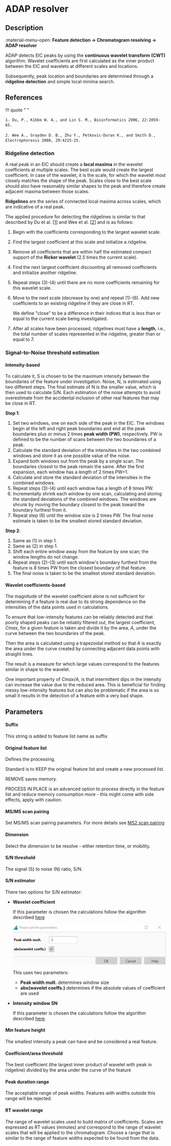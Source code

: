 # **ADAP resolver**

## **Description**

:material-menu-open: **Feature detection → Chromatogram resolving → ADAP resolver**

ADAP detects EIC peaks by using the **continuous wavelet transform (CWT)** algorithm. Wavelet coefficients are first calculated as the inner product between the EIC and wavelets at different scales and locations. 

Subsequently, peak location and boundaries are determined through a **ridgeline detection** and simple local minima search. 

[//]: # (Though the algorithm uses a CWT is differs significantly from centWave primarily in the ridgline detection algorithm.)

## **References**

!!! quote " "

    1. Du, P., Kibbe W. A., and Lin S. M., Bioinformatics 2006, 22:2059-65.

    2. Wee A., Grayden D. B., Zhu Y., Petkovic-Duran K., and Smith D., Electrophoresis 2008, 29:4215-25.

### **Ridgeline detection**

A real peak in an EIC should create a **local maxima** in the wavelet coefficients at multiple scales. The best scale would create the largest coefficient. In case of the wavelet, it is the scale, for which the wavelet most closely matches the shape of the peak. Scales close to the best scale should also have reasonably similar shapes to the peak and therefore create adjacent maxima between those scales. 

**Ridgelines** are the series of connected local maxima across scales, which are indicative of a real peak. 

The applied procedure for detecting the ridgelines is similar to that described by Du et al. [[1](#references)] and Wee et al. [[2](#references)] and is as follows:

1. Begin with the coefficients corresponding to the largest wavelet scale.
2. Find the largest coefficient at this scale and initialize a ridgeline.
3. Remove all coefficients that are within half the estimated compact support of the **Ricker wavelet** (2.5 times the current scale).
4. Find the next largest coefficient discounting all removed coefficients and initialize another ridgeline.
5. Repeat steps (3)-(4) until there are no more coefficients remaining for this wavelet scale.
6. Move to the next scale (decrease by one) and repeat (1)-(6). Add new coefficients to an existing ridgeline if they are close in RT. 

    We define "close" to be a difference in their indices that is less than or equal to the current scale being investigated.
7. After all scales have been processed, ridgelines must have a **length**, i.e., the total number of scales represented in the ridgeline, greater than or equal to 7.

### **Signal-to-Noise threshold estimation**

#### **Intensity-based**

[//]: # (TODO Check the threshold algorithms if the description fully matches the implementation)

To calculate it, S is chosen to be the maximum intensity between the boundaries of the feature under investigation. Noise, N, is estimated using two different steps. The final estimate of N is the smaller value, which is then used to calculate S/N. Each estimation of the noise attempts to avoid overestimate from the accidental inclusion of other real features that may be close in RT.

**Step 1**:

1. Set two windows, one on each side of the peak in the EIC. The windows begin at the left and right peak boundaries and end at the peak boundaries plus or minus 2 times **peak width (PW)**, respectively. PW is defined to be the number of scans between the two boundaries of a peak.
2. Calculate the standard deviation of the intensities in the two combined windows and store it as one possible value of the noise.
3. Expand both windows out from the peak by a single scan. The boundaries closest to the peak remain the same. After the first expansion, each window has a length of 2 times PW+1.
4. Calculate and store the standard deviation of the intensities in the combined windows.
5. Repeat steps (3)-(4) until each window has a length of 8 times PW.
6. Incrementally shrink each window by one scan, calculating and storing the standard deviations of the combined windows. The windows are shrunk by moving the boundary closest to the peak toward the boundary furthest from it.
7. Repeat step (6) until the window size is 2 times PW. The final noise estimate is taken to be the smallest stored standard deviation.

**Step 2**:

1. Same as (1) in step 1.
2. Same as (2) in step 1.
3. Shift each entire window away from the feature by one scan; the window lengths do not change.
4. Repeat steps (2)-(3) until each window's boundary furthest from the feature is 8 times PW from the closest boundary of that feature.
5. The final noise is taken to be the smallest stored standard deviation.

#### **Wavelet coefficients-based**

The magnitude of the wavelet coefficient alone is not sufficient for determining if a feature is real due to its strong dependence on the intensities of the data points used in calculations. 

To ensure that low-intensity features can be reliably detected and that poorly shaped peaks can be reliably filtered out, the largest coefficient, $Cmax$, for a given feature is taken and divide it by the area, $A$, under the curve between the two boundaries of the peak. 

Then the area is calculated using a trapezoidal method so that $A$ is exactly the area under the curve created by connecting adjacent data points with straight lines. 

The result is a measure for which large values correspond to the features similar in shape to the wavelet. 

One important property of $Cmax/A$, is that intermittent dips in the intensity can increase the value due to the reduced area. This is beneficial for finding messy low-intensity features but can also be problematic if the area is so small it results in the detection of a feature with a very bad shape.

## **Parameters**

#### **Suffix**

This string is added to feature list name as suffix

#### **Original feature list**

Defines the processing.

Standard is to KEEP the original feature list and create a new processed list.

REMOVE saves memory.

PROCESS IN PLACE is an advanced option to process directly in the feature list and reduce memory consumption more - this might come with side effects, apply with caution.

#### **MS/MS scan pairing**

Set MS/MS scan pairing parameters. For more details see [MS2 scan pairing](..//featdet_ms2_scan_pairing/ms2_scan_pairing.md)


#### **Dimension**

Select the dimension to be resolve - either retention time, or mobility.

#### **S/N threshold**

The signal (S) to noise (N) ratio, S/N.

#### **S/N estimator**

There two options for S/N estimator:

- **Wavelet coefficient**

    If this parameter is chosen the calculations follow the algorithm described [here](#wavelet-coefficients-based)

    ![Wavelet coefficient S/N](wavelet-sn.png)

    This uses two parameters:

    - **Peak width mult.** determines window size
    - **abs(wavelet coeffs.)** determines if the absolute values of coefficient are used

- **Intensity window SN**

   If this parameter is chosen the calculations follow the algorithm described [here](#intensity-based).

#### **Min feature height**

The smallest intensity a peak can have and be considered a real feature.

#### **Coefficient/area threshold**

The best coefficient (the largest inner product of wavelet with peak in ridgeline) divided by the area under the curve of the feature

#### **Peak duration range**

The acceptable range of peak widths. Features with widths outside this range will be rejected.

#### **RT wavelet range**

The range of wavelet scales used to build matrix of coefficients. Scales are expressed as RT values (minutes) and correspond to the range of wavelet scales that will be applied to the chromatogram. Choose a range that is similar to the range of feature widths expected to be found from the data.